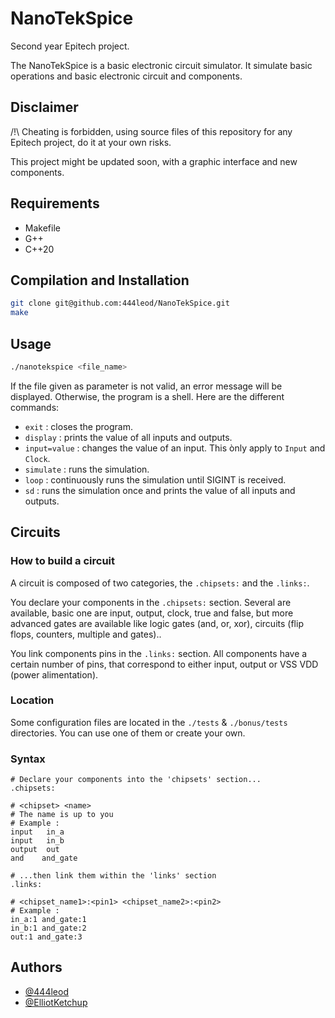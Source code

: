 # NanoTekSpice

Second year Epitech project.

The NanoTekSpice is a basic electronic circuit simulator. It simulate basic operations and basic electronic circuit and components.

## Disclaimer

/!\ Cheating is forbidden, using source files of this repository for any Epitech project, do it at your own risks.

This project might be updated soon, with a graphic interface and new components.

## Requirements

- Makefile
- G++
- C++20

## Compilation and Installation

```bash
git clone git@github.com:444leod/NanoTekSpice.git
make
```

## Usage

```bash
./nanotekspice <file_name>
```

If the file given as parameter is not valid, an error message will be displayed.
Otherwise, the program is a shell. Here are the different commands:

* `exit` : closes the program.
* `display` : prints the value of all inputs and outputs.
* `input=value` : changes the value of an input. This ònly apply to `Input` and `Clock`.
* `simulate` : runs the simulation.
* `loop` : continuously runs the simulation until SIGINT is received.
* `sd` : runs the simulation once and prints the value of all inputs and outputs.

## Circuits

### How to build a circuit

A circuit is composed of two categories, the `.chipsets:` and the `.links:`.

You declare your components in the `.chipsets:` section. Several are available, basic one are input, output, clock, true and false, but more advanced gates are available like logic gates (and, or, xor), circuits (flip flops, counters, multiple and gates)..

You link components pins in the `.links:` section. All components have a certain number of pins, that correspond to either input, output or VSS VDD (power alimentation).

### Location

Some configuration files are located in the `./tests` & `./bonus/tests` directories. You can use one of them or create your own.

### Syntax

```
# Declare your components into the 'chipsets' section...
.chipsets:

# <chipset> <name>
# The name is up to you
# Example :
input   in_a
input   in_b
output  out
and    and_gate

# ...then link them within the 'links' section
.links:

# <chipset_name1>:<pin1> <chipset_name2>:<pin2>
# Example :
in_a:1 and_gate:1
in_b:1 and_gate:2
out:1 and_gate:3
```


## Authors

- [@444leod](https://www.github.com/leodumont444)
- [@ElliotKetchup](https://github.com/ElliotKetchup)

